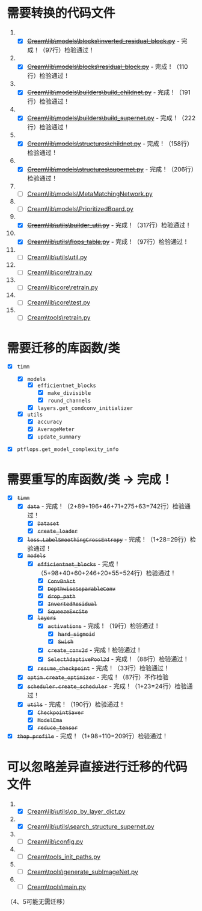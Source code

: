 <font size = "3">

# 需要转换的代码文件

1. - [x] ~~[Cream\lib\models\blocks\inverted_residual_block.py](Cream\lib\models\blocks\inverted_residual_block.py)~~ - 完成！（97行）检验通过！
2. - [x] ~~[Cream\lib\models\blocks\residual_block.py](Cream\lib\models\blocks\residual_block.py)~~ - 完成！（110行）检验通过！
3. - [x] ~~[Cream\lib\models\builders\build_childnet.py](Cream\lib\models\builders\build_childnet.py)~~ - 完成！（191行）检验通过！
4. - [x] ~~[Cream\lib\models\builders\build_supernet.py](Cream\lib\models\builders\build_supernet.py)~~ - 完成！（222行）检验通过！
5. - [x] ~~[Cream\lib\models\structures\childnet.py](Cream\lib\models\structures\childnet.py)~~ - 完成！（158行）检验通过！
6. - [x] ~~[Cream\lib\models\structures\supernet.py](Cream\lib\models\structures\supernet.py)~~ - 完成！（206行）检验通过！
7. - [ ] [Cream\lib\models\MetaMatchingNetwork.py](Cream\lib\models\MetaMatchingNetwork.py)
8. - [ ] [Cream\lib\models\PrioritizedBoard.py](Cream\lib\models\PrioritizedBoard.py)
9. - [x] ~~[Cream\lib\utils\builder_util.py](Cream\lib\utils\builder_util.py)~~ - 完成！（317行）检验通过！
10. - [x] ~~[Cream\lib\utils\flops_table.py](Cream\lib\utils\flops_table.py)~~ - 完成！（97行）检验通过！
11. - [ ] [Cream\lib\utils\util.py](Cream\lib\utils\util.py)
12. - [ ] [Cream\lib\core\train.py](Cream\lib\core\train.py)
13. - [ ] [Cream\lib\core\retrain.py](Cream\lib\core\retrain.py)
14. - [ ] [Cream\lib\core\test.py](Cream\lib\core\test.py)
15. - [ ] [Cream\tools\retrain.py](Cream\tools\retrain.py)

# 需要迁移的库函数/类

- [x] `timm`
  - [x] `models`
    - [x] `efficientnet_blocks`
      - [x] `make_divisible`
      - [x] `round_channels`
    - [x] `layers.get_condconv_initializer`
  - [x] `utils`
    - [x] `accuracy`
    - [x] `AverageMeter`
    - [x] `update_summary`
- [x] `ptflops.get_model_complexity_info`


# 需要重写的库函数/类 -> 完成！

- [x] ~~`timm`~~
  - [x] ~~`data`~~ - 完成！（2+89+196+46+71+275+63=742行）检验通过！
    - [x] ~~`Dataset`~~
    - [x] ~~`create_loader`~~
  - [x] ~~`loss.LabelSmoothingCrossEntropy`~~ - 完成！（1+28=29行）检验通过！
  - [x] ~~`models`~~
    - [x] ~~`efficientnet_blocks`~~ - 完成！（5+98+40+60+246+20+55=524行）检验通过！
      - [x] ~~`ConvBnAct`~~
      - [x] ~~`DepthwiseSeparableConv`~~
      - [x] ~~`drop_path`~~
      - [x] ~~`InvertedResidual`~~
      - [x] ~~`SqueezeExcite`~~
    - [x] ~~`layers`~~
      - [x] ~~`activations`~~ - 完成！（19行）检验通过！
        - [x] ~~`hard_sigmoid`~~
        - [x] ~~`Swish`~~
      - [x] ~~`create_conv2d`~~ - 完成！检验通过！
      - [x] ~~`SelectAdaptivePool2d`~~ - 完成！（88行）检验通过！
    - [x] ~~`resume_checkpoint`~~ - 完成！（33行）检验通过！
  - [x] ~~`optim.create_optimizer`~~ - 完成！（87行）不作检验
  - [x] ~~`scheduler.create_scheduler`~~ - 完成！（1+23=24行）检验通过！
  - [x] ~~`utils`~~ - 完成！（190行）检验通过！
    - [x] ~~`CheckpointSaver`~~
    - [x] ~~`ModelEma`~~
    - [x] ~~`reduce_tensor`~~
- [x] ~~`thop.profile`~~ - 完成！（1+98+110=209行）检验通过！

# 可以忽略差异直接进行迁移的代码文件

1. - [x] [Cream\lib\utils\op_by_layer_dict.py](Cream\lib\utils\op_by_layer_dict.py)
2. - [x] [Cream\lib\utils\search_structure_supernet.py](Cream\lib\utils\search_structure_supernet.py)
3. - [ ] [Cream\lib\config.py](Cream\lib\config.py)
4. - [ ] [Cream\tools\_init_paths.py](Cream\tools\_init_paths.py)
5. - [ ] [Cream\tools\generate_subImageNet.py](Cream\tools\generate_subImageNet.py)
6. - [ ] [Cream\tools\main.py](Cream\tools\main.py)

（4、5可能无需迁移）